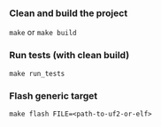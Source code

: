 ### Clean and build the project
`make` or `make build`

### Run tests (with clean build)
`make run_tests`

### Flash generic target
`make flash FILE=<path-to-uf2-or-elf>`